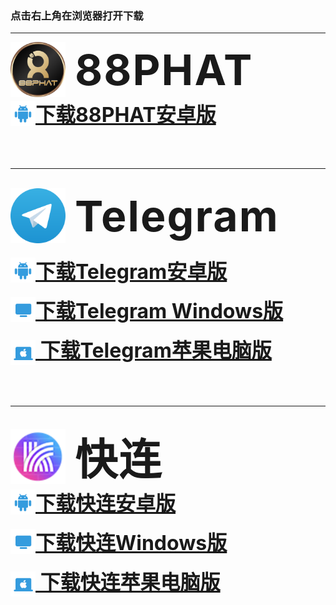 ### 点击右上角在浏览器打开下载

---


<div style="display:inline-flex;align-items:center;">
  <img
    src="./assets/app_logo.png"
    style="height:88px;vertical-align:middle"
  />
  <span
    style="font-size:68px;margin-left:15px;font-weight:bolder;letter-spacing:2px"
  >88PHAT</span>
</div>
<div>
  <a 
    href="https://github.com/yilufa18866/88PHAT/releases/download/release-250520/cn88phat.release.apk"
    style="font-size:32px;font-weight:bolder;display:inline-flex;align-items:center;"
  >
    <img
      src="./assets/app_icon_android.svg"
      style="width:40px;height:40px;"
    />
    下载88PHAT安卓版
  <a>
</div>

<br />
<br />
<br />
<hr />
<br />

<div style="display:inline-flex;align-items:center;">
  <img
    src="./assets/Telegram_logo.svg"
    style="height:88px;vertical-align:middle"
  />
  <span
    style="font-size:68px;margin-left:15px;font-weight:bolder;letter-spacing:2px"
  >Telegram</span>
</div>
<br />
<br />
<div>
  <a 
    href="https://github.com/yilufa18866/88PHAT/releases/download/release-250520/Telegram-Android.apk"
    style="font-size:32px;font-weight:bolder;display:inline-flex;align-items:center;"
  >
    <img
      src="./assets/app_icon_android.svg"
      style="width:40px;height:40px;"
    />
    下载Telegram安卓版
  <a>
  <br />
  <br />
  <a 
    href="https://github.com/yilufa18866/88PHAT/releases/download/release-250520/Telegram-Windows-x64.5.14.3.exe"
    style="font-size:32px;font-weight:bolder;display:inline-flex;align-items:center;"
  >
    <img
      src="./assets/app_icon_desktop.svg"
      style="width:40px;height:40px;"
    />
    下载Telegram Windows版
  <a>
  <br />
  <br />
  <a 
    href="https://github.com/yilufa18866/88PHAT/releases/download/release-250520/Telegram-MacOS.dmg"
    style="font-size:32px;font-weight:bolder;"
  >
    <img
      src="./assets/app_icon_macos.svg"
      style="width:40px;height:40px;vertical-align:middle;"
    />
    下载Telegram苹果电脑版
  <a>
  <br />
</div>


<br />
<br />
<br />
<hr />
<br />

<div style="display:inline-flex;align-items:center;">
  <img
    src="./assets/lets-vpn.png"
    style="height:88px;vertical-align:middle"
  />
  <span
    style="font-size:68px;margin-left:15px;font-weight:bolder;letter-spacing:2px"
  >快连</span>
</div>


<div>
  <a 
    href="https://github.com/yilufa18866/88PHAT/releases/download/release-250520/letsvpn-Android-2.27.1.apk"
    style="font-size:32px;font-weight:bolder;display:inline-flex;align-items:center;"
  >
    <img
      src="./assets/app_icon_android.svg"
      style="width:40px;height:40px;"
    />
    下载快连安卓版
  <a>
  <br />
  <br />
  <a 
    href="https://github.com/yilufa18866/88PHAT/releases/download/release-250520/letsvpn-Windows-3.14.3.exe"
    style="font-size:32px;font-weight:bolder;display:inline-flex;align-items:center;"
  >
    <img
      src="./assets/app_icon_desktop.svg"
      style="width:40px;height:40px;"
    />
    下载快连Windows版
  <a>
  <br />
  <br />
  <a 
    href="https://github.com/yilufa18866/88PHAT/releases/download/release-250520/letsvpn-.MacOS-2.10.5.dmg"
    style="font-size:32px;font-weight:bolder;"
  >
    <img
      src="./assets/app_icon_macos.svg"
      style="width:40px;height:40px;vertical-align:middle;"
    />
    下载快连苹果电脑版
  <a>
  <br />
</div>

